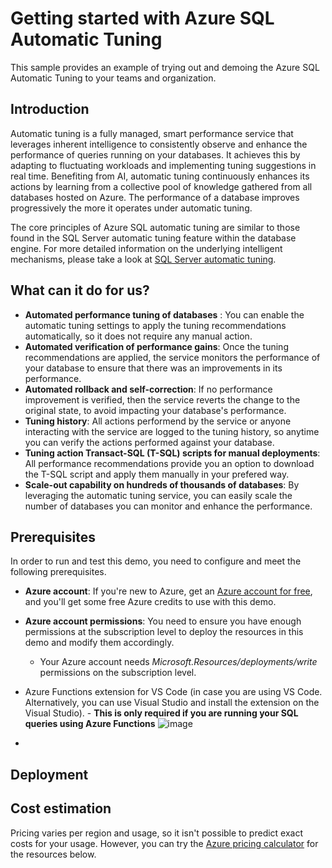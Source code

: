 # Getting started with Azure SQL Automatic Tuning

This sample provides an example of trying out and demoing the Azure SQL Automatic Tuning to your teams and organization.

## Introduction

Automatic tuning is a fully managed, smart performance service that leverages inherent intelligence to consistently observe and enhance the performance of queries running on your databases. It achieves this by adapting to fluctuating workloads and implementing tuning suggestions in real time. Benefiting from AI, automatic tuning continuously enhances its actions by learning from a collective pool of knowledge gathered from all databases hosted on Azure. The performance of a database improves progressively the more it operates under automatic tuning.

The core principles of Azure SQL automatic tuning are similar to those found in the SQL Server automatic tuning feature within the database engine. For more detailed information on the underlying intelligent mechanisms, please take a look at [SQL Server automatic tuning](https://learn.microsoft.com/en-us/sql/relational-databases/automatic-tuning/automatic-tuning).

## What can it do for us?

- **Automated performance tuning of databases** : You can enable the automatic tuning settings to apply the tuning recommendations automatically, so it does not require any manual action.
- **Automated verification of performance gains**: Once the tuning recommendations are applied, the service monitors the performance of your database to ensure that there was an improvements in its performance.
- **Automated rollback and self-correction**: If no performance improvement is verified, then the service reverts the change to the original state, to avoid impacting your database's performance.
- **Tuning history**: All actions performend by the service or anyone interacting with the service are logged to the tuning history, so anytime you can verify the actions performed against your database.
- **Tuning action Transact-SQL (T-SQL) scripts for manual deployments**: All performance recommendations provide you an option to download the T-SQL script and apply them manually in your prefered way.
- **Scale-out capability on hundreds of thousands of databases**: By leveraging the automatic tuning service, you can easily scale the number of databases you can monitor and enhance the performance.

## Prerequisites
In order to run and test this demo, you need to configure and meet the following prerequisites.

- **Azure account**: If you're new to Azure, get an [Azure account for free](https://azure.microsoft.com/free/cognitive-search/), and you'll get some free Azure credits to use with this demo.
- **Azure account permissions**: You need to ensure you have enough permissions at the subscription level to deploy the resources in this demo and modify them accordingly.
  - Your Azure account needs _Microsoft.Resources/deployments/write_ permissions on the subscription level.
- Azure Functions extension for VS Code (in case you are using VS Code. Alternatively, you can use Visual Studio and install the extension on the Visual Studio). - **This is only required if you are running your SQL queries using Azure Functions**
  ![image](https://github.com/hugobarona/getting-started-with-azure-sql-automatic-tuning/assets/5125006/ef563dec-7583-4af6-86c0-039c73e914cd)

- 
## Deployment


## Cost estimation

Pricing varies per region and usage, so it isn't possible to predict exact costs for your usage. 
However, you can try the [Azure pricing calculator](https://azure.com/e/018606173b374c8e8f7c499dee27b328) for the resources below.
